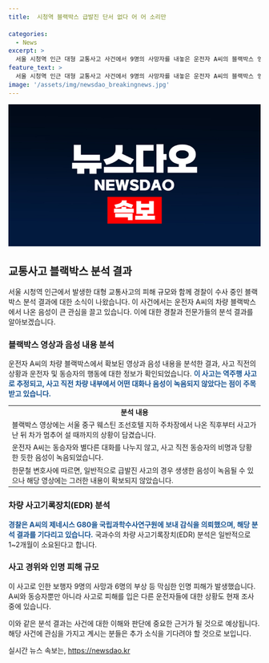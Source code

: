 ```yaml
---
title:  시청역 블랙박스 급발진 단서 없다 어 어 소리만

categories:
  - News
excerpt: >
  서울 시청역 인근 대형 교통사고 사건에서 9명의 사망자를 내놓은 운전자 A씨의 블랙박스 영상이 수사의 핵심이 될 전망이다. 영상에서는 사고 당시 운전자의 반응이 포착되었으며, 급발진 주장을 뒷받침할 수 있는 음성은 발견되지 않았다. 경찰은 차량을 과학수사연구원에 보내 교통사고 기록을 분석하고, 사고 직후 운전자의 행동과 상태를 밝힐 예정이다. 사고로 인한 피해는 총 9명의 사망과 6명의 부상으로 이어졌다.
feature_text: >
  서울 시청역 인근 대형 교통사고 사건에서 9명의 사망자를 내놓은 운전자 A씨의 블랙박스 영상이 수사의 핵심이 될 전망이다. 영상에서는 사고 당시 운전자의 반응이 포착되었으며, 급발진 주장을 뒷받침할 수 있는 음성은 발견되지 않았다. 경찰은 차량을 과학수사연구원에 보내 교통사고 기록을 분석하고, 사고 직후 운전자의 행동과 상태를 밝힐 예정이다. 사고로 인한 피해는 총 9명의 사망과 6명의 부상으로 이어졌다.
image: '/assets/img/newsdao_breakingnews.jpg'
---
```


<p><img src="/assets/img/newsdao_breakingnews.jpg" alt="cryptoinkorea 속보" /></p>

<h2 data-ke-size="size26">교통사고 블랙박스 분석 결과</h2>

<p data-ke-size="size16">서울 시청역 인근에서 발생한 대형 교통사고의 피해 규모와 함께 경찰이 수사 중인 블랙박스 분석 결과에 대한 소식이 나왔습니다. 이 사건에서는 운전자 A씨의 차량 블랙박스에서 나온 음성이 큰 관심을 끌고 있습니다. 이에 대한 경찰과 전문가들의 분석 결과를 알아보겠습니다.</p>

<h3>블랙박스 영상과 음성 내용 분석</h3>

<p data-ke-size="size16">운전자 A씨의 차량 블랙박스에서 확보된 영상과 음성 내용을 분석한 결과, 사고 직전의 상황과 운전자 및 동승자의 행동에 대한 정보가 확인되었습니다. <b><span style="color: #1a5490;">이 사고는 역주행 사고로 추정되고, 사고 직전 차량 내부에서 어떤 대화나 음성이 녹음되지 않았다는 점이 주목받고 있습니다.</span></b></p>

<table>
    <tr>
        <td style="text-align: center; height: 17px;"><b>분석 내용</b></td>
    </tr>
    <tr>
        <td style="text-align: left; height: 17px;">블랙박스 영상에는 서울 중구 웨스틴 조선호텔 지하 주차장에서 나온 직후부터 사고가 난 뒤 차가 멈추어 설 때까지의 상황이 담겼습니다.</td>
    </tr>
    <tr>
        <td style="text-align: left; height: 17px;">운전자 A씨는 동승자와 별다른 대화를 나누지 않고, 사고 직전 동승자의 비명과 당황한 듯한 음성이 녹음되었습니다.</td>
    </tr>
    <tr>
        <td style="text-align: left; height: 17px;">한문철 변호사에 따르면, 일반적으로 급발진 사고의 경우 생생한 음성이 녹음될 수 있으나 해당 영상에는 그러한 내용이 확보되지 않았습니다.</td>
    </tr>
</table>

<h3>차량 사고기록장치(EDR) 분석</h3>

<p data-ke-size="size16"><b><span style="color: #1a5490;">경찰은 A씨의 제네시스 G80을 국립과학수사연구원에 보내 감식을 의뢰했으며, 해당 분석 결과를 기다리고 있습니다.</span></b> 국과수의 차량 사고기록장치(EDR) 분석은 일반적으로 1~2개월이 소요된다고 합니다.</p>

<h3>사고 경위와 인명 피해 규모</h3>

<p data-ke-size="size16">이 사고로 인한 보행자 9명의 사망과 6명의 부상 등 막심한 인명 피해가 발생했습니다. A씨와 동승자뿐만 아니라 사고로 피해를 입은 다른 운전자들에 대한 상황도 현재 조사 중에 있습니다.</p>

<p>이와 같은 분석 결과는 사건에 대한 이해와 판단에 중요한 근거가 될 것으로 예상됩니다. 해당 사건에 관심을 가지고 계시는 분들은 추가 소식을 기다려야 할 것으로 보입니다.</p>
실시간 뉴스 속보는, <a href="https://newsdao.kr" rel="dofollow">https://newsdao.kr</a>



